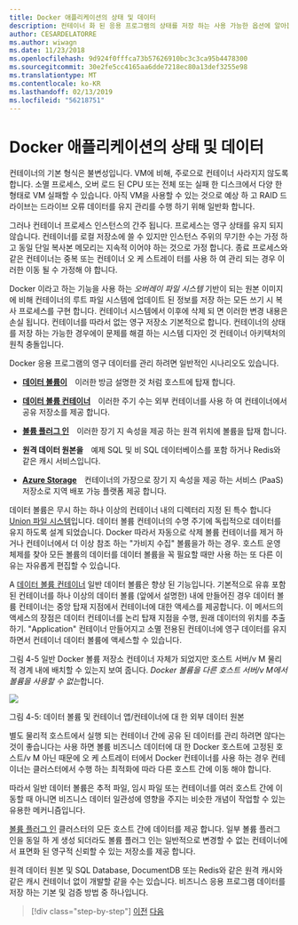 ```yaml
---
title: Docker 애플리케이션의 상태 및 데이터
description: 컨테이너 화 된 응용 프로그램의 상태를 저장 하는 사용 가능한 옵션에 알아봅니다.
author: CESARDELATORRE
ms.author: wiwagn
ms.date: 11/23/2018
ms.openlocfilehash: 9d924f0fffca73b57626910bc3c3ca95b4478300
ms.sourcegitcommit: 30e2fe5cc4165aa6dde7218ec80a13def3255e98
ms.translationtype: MT
ms.contentlocale: ko-KR
ms.lasthandoff: 02/13/2019
ms.locfileid: "56218751"
---
```

# <a name="state-and-data-in-docker-applications"></a>Docker 애플리케이션의 상태 및 데이터

컨테이너의 기본 형식은 불변성입니다. VM에 비해, 주로으로 컨테이너 사라지지 않도록 합니다. 소멸 프로세스, 오버 로드 된 CPU 또는 전체 또는 실패 한 디스크에서 다양 한 형태로 VM 실패할 수 있습니다. 아직 VM을 사용할 수 있는 것으로 예상 하 고 RAID 드라이브는 드라이브 오류 데이터를 유지 관리를 수행 하기 위해 일반화 합니다.

그러나 컨테이너 프로세스 인스턴스의 간주 됩니다. 프로세스는 영구 상태를 유지 되지 않습니다. 컨테이너를 로컬 저장소에 쓸 수 있지만 인스턴스 주위의 무기한 수는 가정 하 고 동일 단일 복사본 메모리는 지속적 이어야 하는 것으로 가정 합니다. 종료 프로세스와 같은 컨테이너는 중복 또는 컨테이너 오 케 스트레이 터를 사용 하 여 관리 되는 경우 이러한 이동 될 수 가정해 야 합니다.

Docker 이라고 하는 기능을 사용 하는 *오버레이 파일 시스템* 기반이 되는 원본 이미지에 비해 컨테이너의 루트 파일 시스템에 업데이트 된 정보를 저장 하는 모든 쓰기 시 복사 프로세스를 구현 합니다. 컨테이너 시스템에서 이후에 삭제 되 면 이러한 변경 내용은 손실 됩니다. 컨테이너를 따라서 없는 영구 저장소 기본적으로 합니다. 컨테이너의 상태를 저장 하는 가능한 경우에이 문제를 해결 하는 시스템 디자인 것 컨테이너 아키텍처의 원칙 충돌입니다.

Docker 응용 프로그램의 영구 데이터를 관리 하려면 일반적인 시나리오도 있습니다.

-   [**데이터 볼륨이**](https://docs.docker.com/engine/tutorials/dockervolumes/) 이러한 방금 설명한 것 처럼 호스트에 탑재 합니다.

-   [**데이터 볼륨 컨테이너**](https://docs.docker.com/engine/tutorials/dockervolumes/#/creating-and-mounting-a-data-volume-container) 이러한 주기 수는 외부 컨테이너를 사용 하 여 컨테이너에서 공유 저장소를 제공 합니다.

-   [**볼륨 플러그 인**](https://docs.docker.com/engine/tutorials/dockervolumes/#/mount-a-shared-storage-volume-as-a-data-volume) 이러한 장기 지 속성을 제공 하는 원격 위치에 볼륨을 탑재 합니다.

-   **원격 데이터 원본을** 예제 SQL 및 비 SQL 데이터베이스를 포함 하거나 Redis와 같은 캐시 서비스입니다.

-   [**Azure Storage**](https://docs.microsoft.com/azure/storage/) 컨테이너의 가장으로 장기 지 속성을 제공 하는 서비스 (PaaS) 저장소로 지역 배포 가능 플랫폼 제공 합니다.

데이터 볼륨은 무시 하는 하나 이상의 컨테이너 내의 디렉터리 지정 된 특수 합니다 [Union 파일 시스템](https://docs.docker.com/glossary/?term=Union%20file%20system)입니다. 데이터 볼륨 컨테이너의 수명 주기에 독립적으로 데이터를 유지 하도록 설계 되었습니다. Docker 따라서 자동으로 삭제 볼륨 컨테이너를 제거 하거나 컨테이너에서 더 이상 참조 하는 "가비지 수집" 볼륨을가 하는 경우. 호스트 운영 체제를 찾아 모든 볼륨의 데이터를 데이터 볼륨을 꼭 필요할 때만 사용 하는 또 다른 이유는 자유롭게 편집할 수 있습니다.

A [데이터 볼륨 컨테이너](https://docs.docker.com/glossary/?term=volume) 일반 데이터 볼륨은 향상 된 기능입니다. 기본적으로 유휴 포함 된 컨테이너를 하나 이상의 데이터 볼륨 (앞에서 설명한) 내에 만들어진 경우 데이터 볼륨 컨테이너는 중앙 탑재 지점에서 컨테이너에 대한 액세스를 제공합니다. 이 메서드의 액세스의 장점은 데이터 컨테이너를 논리 탑재 지점을 수행, 원래 데이터의 위치를 추출 하기. "Application" 컨테이너 만들어지고 소멸 전용된 컨테이너에 영구 데이터를 유지 하면서 컨테이너 데이터 볼륨에 액세스할 수 있습니다.

그림 4-5 일반 Docker 볼륨 저장소 컨테이너 자체가 되었지만 호스트 서버/v M 물리적 경계 내에 배치할 수 있는지 보여 줍니다. *Docker 볼륨을 다른 호스트 서버/v M에서 볼륨을 사용할 수 없는*합니다.

![](./media/image5.png)

그림 4-5: 데이터 볼륨 및 컨테이너 앱/컨테이너에 대 한 외부 데이터 원본

별도 물리적 호스트에서 실행 되는 컨테이너 간에 공유 된 데이터를 관리 하려면 않다는 것이 좋습니다는 사용 하면 볼륨 비즈니스 데이터에 대 한 Docker 호스트에 고정된 호스트/v M 아닌 때문에 오 케 스트레이 터에서 Docker 컨테이너를 사용 하는 경우 컨테이너는 클러스터에서 수행 하는 최적화에 따라 다른 호스트 간에 이동 해야 합니다.

따라서 일반 데이터 볼륨은 추적 파일, 임시 파일 또는 컨테이너를 여러 호스트 간에 이동할 때 아니면 비즈니스 데이터 일관성에 영향을 주지는 비슷한 개념이 작업할 수 있는 유용한 메커니즘입니다.

[볼륨 플러그 인](https://docs.docker.com/engine/extend/plugins_volume/) 클러스터의 모든 호스트 간에 데이터를 제공 합니다. 일부 볼륨 플러그 인을 동일 하 게 생성 되더라도 볼륨 플러그 인는 일반적으로 변경할 수 없는 컨테이너에서 표면화 된 영구적 신뢰할 수 있는 저장소를 제공 합니다.

원격 데이터 원본 및 SQL Database, DocumentDB 또는 Redis와 같은 원격 캐시와 같은 캐시 컨테이너 없이 개발할 같을 수는 있습니다. 비즈니스 응용 프로그램 데이터를 저장 하는 기본 및 검증 방법 중 하나입니다.

>[!div class="step-by-step"]
>[이전](monolithic-applications.md)
>[다음](soa-applications.md)